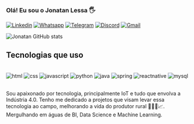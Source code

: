 ### Olá! Eu sou o Jonatan Lessa 🖐️

[![Linkedin](https://img.shields.io/badge/LinkedIn-0077B5?style=for-the-badge&logo=linkedin&logoColor=white)](https://www.linkedin.com/in/jonatan-lessa-021315170/)
[![Whatsapp](https://img.shields.io/badge/WhatsApp-25D366?style=for-the-badge&logo=whatsapp&logoColor=white)](https://api.whatsapp.com/send?1=pt_BR&phone=5582991118852)
[![Telegram](https://img.shields.io/badge/Telegram-2CA5E0?style=for-the-badge&logo=telegram&logoColor=white)](https://t.me/Jonatanlessa)
[![Discord](https://img.shields.io/badge/Discord-7289DA?style=for-the-badge&logo=discord&logoColor=white)](Kaeté#3268)
[![Gmail](https://img.shields.io/badge/Gmail-D14836?style=for-the-badge&logo=gmail&logoColor=white)](jonatanlessa@gmail.com)

![Jonatan GitHub stats](https://github-readme-stats.vercel.app/api?username=JonatanLessa&show_icons=true&theme=dark)

## Tecnologias que uso

<div style="display: inline_block"><br/>
    <img align="center" alt="html" src="https://img.shields.io/badge/HTML-239120?style=for-the-badge&logo=html5&logoColor=white" />
    <img align="center" alt="css" src="https://img.shields.io/badge/CSS-239120?&style=for-the-badge&logo=css3&logoColor=white" />
    <img align="center" alt="javascript" src="https://img.shields.io/badge/JavaScript-F7DF1E?style=for-the-badge&logo=javascript&logoColor=black" />
    <img align="center" alt="python" src="https://img.shields.io/badge/Python-3776AB?style=for-the-badge&logo=python&logoColor=white" />
    <img align="center" alt="java" src="https://img.shields.io/badge/Java-ED8B00?style=for-the-badge&logo=java&logoColor=white" />
    <img align="center" alt="spring" src="https://img.shields.io/badge/Spring-6DB33F?style=for-the-badge&logo=spring&logoColor=white" />
    <img align="center" alt="reactnative" src="https://img.shields.io/badge/React_Native-20232A?style=for-the-badge&logo=react&logoColor=61DAFB" />
    <img align="center" alt="mysql" src="https://img.shields.io/badge/MySQL-00000F?style=for-the-badge&logo=mysql&logoColor=white" />
</div><br>

Sou apaixonado por tecnologia, principalmente IoT e tudo que envolva a Indústria 4.0. Tenho me dedicado a projetos que visam levar essa tecnologia ao campo, melhorando a vida do produtor rural 🚜🌾📡📈. Mergulhando em águas de BI, Data Science e Machine Learning.


